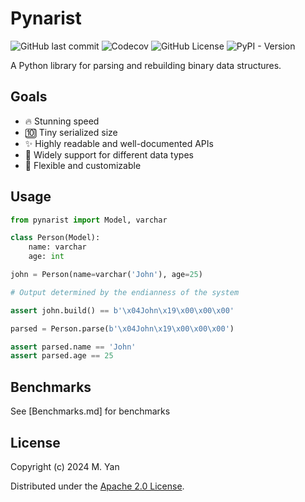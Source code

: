 # Pynarist
![GitHub last commit](https://img.shields.io/github/last-commit/temps233/pynarist) ![Codecov](https://img.shields.io/codecov/c/github/temps233/pynarist) ![GitHub License](https://img.shields.io/github/license/temps233/pynarist) ![PyPI - Version](https://img.shields.io/pypi/v/pynarist)



A Python library for parsing and rebuilding binary data structures.

## Goals
+ 🔥 Stunning speed
+ 🔟 Tiny serialized size
+ ✨ Highly readable and well-documented APIs
+ 🌈 Widely support for different data types
+ 🔧 Flexible and customizable

## Usage

```python
from pynarist import Model, varchar

class Person(Model):
    name: varchar
    age: int

john = Person(name=varchar('John'), age=25)

# Output determined by the endianness of the system

assert john.build() == b'\x04John\x19\x00\x00\x00'

parsed = Person.parse(b'\x04John\x19\x00\x00\x00')

assert parsed.name == 'John'
assert parsed.age == 25
```

## Benchmarks
See [Benchmarks.md] for benchmarks

## License
Copyright (c) 2024 M. Yan

Distributed under the [Apache 2.0 License](https://www.apache.org/licenses/LICENSE-2.0.html).